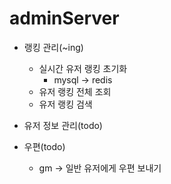 # adminServer
+ 랭킹 관리(~ing)
    + 실시간 유저 랭킹 초기화
        + mysql -> redis
    + 유저 랭킹 전체 조회
    + 유저 랭킹 검색

+ 유저 정보 관리(todo)

+ 우편(todo)
    + gm -> 일반 유저에게 우편 보내기


